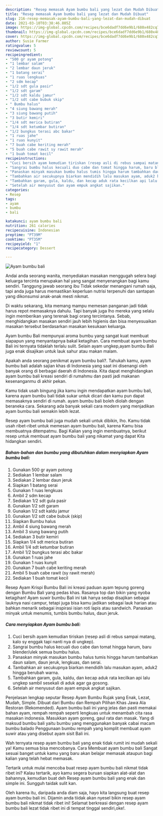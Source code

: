 ```yaml
---
description: "Resep memasak Ayam bumbu bali yang lezat dan Mudah Dibuat"
title: "Resep memasak Ayam bumbu bali yang lezat dan Mudah Dibuat"
slug: 216-resep-memasak-ayam-bumbu-bali-yang-lezat-dan-mudah-dibuat
date: 2021-03-10T03:38:46.805Z
image: https://img-global.cpcdn.com/recipes/bce6dadf7dd6e9b1/680x482cq70/ayam-bumbu-bali-foto-resep-utama.jpg
thumbnail: https://img-global.cpcdn.com/recipes/bce6dadf7dd6e9b1/680x482cq70/ayam-bumbu-bali-foto-resep-utama.jpg
cover: https://img-global.cpcdn.com/recipes/bce6dadf7dd6e9b1/680x482cq70/ayam-bumbu-bali-foto-resep-utama.jpg
author: Susie Farmer
ratingvalue: 5
reviewcount: 5
recipeingredient:
- "500 gr ayam potong"
- "1 lembar salam"
- "2 lembar daun jeruk"
- "1 batang serai"
- "1 ruas lengkuas"
- "2 sdm kecap"
- "1/2 sdt gula pasir"
- "1/2 sdt garam"
- "1/2 sdt kaldu jamur"
- "1/2 sdt cabe bubuk skip"
- " Bumbu halus"
- "4 siung bawang merah"
- "3 siung bawang putih"
- "3 butir kemiri"
- "1/4 sdt merica butiran"
- "1/4 sdt ketumbar butiran"
- "1/2 bungkus terasi abc bakar"
- "1 ruas jahe"
- "1 ruas kunyit"
- "7 buah cabe keriting merah"
- "5 buah cabe rawit sy rawit merah"
- "1 buah tomat kecil"
recipeinstructions:
- "Cuci bersih ayam kemudian tiriskan (resep asli di rebus sampai matang, kalo sy enggak tapi nanti nya di ungkep)."
- "Sangrai bumbu halus kecuali duo cabe dan tomat hingga harum, baru blender/ulek semua bumbu halus."
- "Panaskan minyak masukan bumbu halus tumis hingga harum tambahkan daun salam, daun jeruk, lengkuas, dan serai."
- "Tambahkan air secukupnya biarkan mendidih lalu masukan ayam, aduk2 hingga berubah warna."
- "Tambahkan garam, gula, kaldu, dan kecap aduk rata kecilkan api lalu ungkep sambil sesekali di aduk agar ga gosong."
- "Setelah air menyusut dan ayam empuk angkat sajikan."
categories:
- Resep
tags:
- ayam
- bumbu
- bali

katakunci: ayam bumbu bali 
nutrition: 261 calories
recipecuisine: Indonesian
preptime: "PT39M"
cooktime: "PT35M"
recipeyield: "1"
recipecategory: Dessert

---
```



![Ayam bumbu bali](https://img-global.cpcdn.com/recipes/bce6dadf7dd6e9b1/680x482cq70/ayam-bumbu-bali-foto-resep-utama.jpg)

Andai anda seorang wanita, menyediakan masakan menggugah selera bagi keluarga tercinta merupakan hal yang sangat menyenangkan bagi kamu sendiri. Tanggung jawab seorang ibu Tidak sekedar menangani rumah saja, tapi anda juga harus memastikan keperluan nutrisi terpenuhi dan santapan yang dikonsumsi anak-anak mesti nikmat.

Di waktu  sekarang, kita memang mampu memesan panganan jadi tidak harus repot memasaknya dahulu. Tapi banyak juga lho mereka yang selalu ingin memberikan yang terenak bagi orang tercintanya. Sebab, menghidangkan masakan sendiri jauh lebih higienis dan bisa menyesuaikan masakan tersebut berdasarkan masakan kesukaan keluarga. 

Ayam bumbu Bali mempunyai aroma bumbu yang sangat kuat membuat siapapun yang menyantapnya bakal ketagihan. Cara membuat ayam bumbu Bali ini ternyata tidaklah terlalu sulit. Selain ayam ungkep,ayam bumbu Bali juga enak disajikan untuk lauk sahur atau makan malam.

Apakah anda seorang penikmat ayam bumbu bali?. Tahukah kamu, ayam bumbu bali adalah sajian khas di Indonesia yang saat ini disenangi oleh banyak orang di berbagai daerah di Indonesia. Kita dapat menghidangkan ayam bumbu bali kreasi sendiri di rumahmu dan pasti jadi makanan kesenanganmu di akhir pekan.

Kamu tidak usah bingung jika kamu ingin mendapatkan ayam bumbu bali, karena ayam bumbu bali tidak sukar untuk dicari dan kamu pun dapat memasaknya sendiri di rumah. ayam bumbu bali boleh diolah dengan beraneka cara. Sekarang ada banyak sekali cara modern yang menjadikan ayam bumbu bali semakin lebih lezat.

Resep ayam bumbu bali juga mudah sekali untuk dibikin, lho. Kamu tidak usah ribet-ribet untuk memesan ayam bumbu bali, karena Kamu bisa membuatnya ditempatmu. Bagi Kalian yang ingin membuatnya, berikut resep untuk membuat ayam bumbu bali yang nikamat yang dapat Kita hidangkan sendiri.

<!--inarticleads1-->

##### Bahan-bahan dan bumbu yang dibutuhkan dalam menyiapkan Ayam bumbu bali:

1. Gunakan 500 gr ayam potong
1. Sediakan 1 lembar salam
1. Sediakan 2 lembar daun jeruk
1. Siapkan 1 batang serai
1. Gunakan 1 ruas lengkuas
1. Ambil 2 sdm kecap
1. Sediakan 1/2 sdt gula pasir
1. Gunakan 1/2 sdt garam
1. Gunakan 1/2 sdt kaldu jamur
1. Gunakan 1/2 sdt cabe bubuk (skip)
1. Siapkan  Bumbu halus
1. Ambil 4 siung bawang merah
1. Ambil 3 siung bawang putih
1. Sediakan 3 butir kemiri
1. Siapkan 1/4 sdt merica butiran
1. Ambil 1/4 sdt ketumbar butiran
1. Ambil 1/2 bungkus terasi abc bakar
1. Gunakan 1 ruas jahe
1. Gunakan 1 ruas kunyit
1. Gunakan 7 buah cabe keriting merah
1. Ambil 5 buah cabe rawit (sy rawit merah)
1. Sediakan 1 buah tomat kecil


Resep Ayam Krispi Bumbu Bali ini kreasi paduan ayam tepung goreng dengan Bumbu Bali yang pedas khas. Rasanya top dan bikin yang nyoba ketagihan! Ayam suwir bumbu Bali ini tak hanya sedap disajikan sebagai lauknya nasi campur, tetapi juga bisa kamu jadikan sebagai lauk harian atau bahkan menarik sebagai inspirasi isian roti lapis atau sandwich. Panaskan minyak untuk menumis, tumbis bumbu halus, daun jeruk. 

<!--inarticleads2-->

##### Cara menyiapkan Ayam bumbu bali:

1. Cuci bersih ayam kemudian tiriskan (resep asli di rebus sampai matang, kalo sy enggak tapi nanti nya di ungkep).
1. Sangrai bumbu halus kecuali duo cabe dan tomat hingga harum, baru blender/ulek semua bumbu halus.
1. Panaskan minyak masukan bumbu halus tumis hingga harum tambahkan daun salam, daun jeruk, lengkuas, dan serai.
1. Tambahkan air secukupnya biarkan mendidih lalu masukan ayam, aduk2 hingga berubah warna.
1. Tambahkan garam, gula, kaldu, dan kecap aduk rata kecilkan api lalu ungkep sambil sesekali di aduk agar ga gosong.
1. Setelah air menyusut dan ayam empuk angkat sajikan.


Penjelasan lengkap seputar Resep Ayam Bumbu Rujak yang Enak, Lezat, Mudah, Simple. Dibuat dari Bumbu dan Rempah Pilihan Khas Jawa Ala Restoran (Rekomended). Ayam bumbu bali ini yang jelas dan pasti memakai bahan ayam, rempah rempah seperti lengkuas untuk menambah cita rasa masakan indonesia. Masukkan ayam goreng, gaul rata dan masak. Yang di maksud bumbu bali yaitu bumbu yang menggunakan banyak cabai macam bumbu balado Penggunaan bumbu rempah yang komplit membuat ayam suwir atau yang disebut ayam sisit Bali ini. 

Wah ternyata resep ayam bumbu bali yang enak tidak rumit ini mudah sekali ya! Kamu semua bisa mencobanya. Cara Membuat ayam bumbu bali Sangat sesuai banget untuk kamu yang baru akan belajar memasak ataupun bagi kalian yang telah hebat memasak.

Tertarik untuk mulai mencoba buat resep ayam bumbu bali nikmat tidak ribet ini? Kalau tertarik, ayo kamu segera buruan siapkan alat-alat dan bahannya, kemudian buat deh Resep ayam bumbu bali yang enak dan simple ini. Sungguh taidak sulit kan. 

Oleh karena itu, daripada anda diam saja, hayo kita langsung buat resep ayam bumbu bali ini. Dijamin anda tiidak akan nyesel bikin resep ayam bumbu bali nikmat tidak ribet ini! Selamat berkreasi dengan resep ayam bumbu bali lezat tidak ribet ini di tempat tinggal sendiri,oke!.

